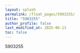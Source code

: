 ```yaml
---
layout: splash
permalink: /float_pages/5903255/
title: "5903255"
author_profile: false
last_modified_at: 2025-06-13
toc: false
---
```

 
5903255
